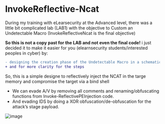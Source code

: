 # InvokeReflective-Ncat
During my training with eLearsecurity at the Advanced level, there was a little bit complicated lab (LAB1) with the objective to Custom an Undetectable Macro (InvokeReflectiveNcat is the final objective)

**So this is not a copy past for the LAB and not even the final code!**
i just decided it to make it easier for you (elearnsecurity students/interested peoples in cyber) by:
```diff
- designing the creation phase of the Undetectable Macro in a schematic way
+ and for more clarity for the steps
```
So, this is a simple designe to reflectively inject the NCAT in the targe memory and compromise the target via a bind shell
- We can evade A/V by removing all comments and renaming/obfuscating functions from Invoke-ReflectivePEInjection code.
- And evading IDS by doing a XOR obfuscation/de-obfuscation for the attack’s stage payload.

![image](https://user-images.githubusercontent.com/26716241/132065528-3246c9f0-3e0a-451a-89fa-8fc43cdd13e1.png)
